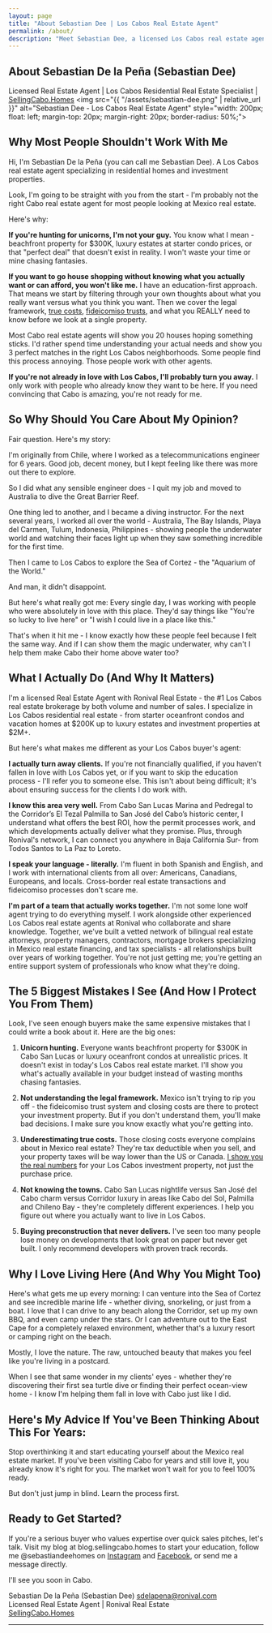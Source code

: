 ```yaml
---
layout: page
title: "About Sebastian Dee | Los Cabos Real Estate Agent"
permalink: /about/
description: "Meet Sebastian Dee, a licensed Los Cabos real estate agent with Ronival. Learn about his unique 'education-first' approach to buying property in Cabo and why his story makes him the right agent for serious buyers."
---
```


## About Sebastian De la Peña (Sebastian Dee) <br>
Licensed Real Estate Agent | Los Cabos Residential Real Estate Specialist | <a href="http://sellingcabo.homes" target="_blank">SellingCabo.Homes</a>
<img src="{{ "/assets/sebastian-dee.png" | relative_url }}" alt="Sebastian Dee - Los Cabos Real Estate Agent" style="width: 200px; float: left; margin-top: 20px; margin-right: 20px; border-radius: 50%;">


## Why Most People Shouldn't Work With Me

Hi, I'm Sebastian De la Peña (you can call me Sebastian Dee). A Los Cabos real estate agent specializing in residential homes and investment properties.

Look, I'm going to be straight with you from the start - I'm probably not the right Cabo real estate agent for most people looking at Mexico real estate.

Here's why:

**If you're hunting for unicorns, I'm not your guy.** You know what I mean - beachfront property for $300K, luxury estates at starter condo prices, or that "perfect deal" that doesn't exist in reality. I won't waste your time or mine chasing fantasies.

**If you want to go house shopping without knowing what you actually want or can afford, you won't like me.** I have an education-first approach. That means we start by filtering through your own thoughts about what you really want versus what you think you want. Then we cover the legal framework, <a href="https://blog.sellingcabo.homes/2025/08/14/Los-Cabos-Closing-Costs-2025-The-Hidden-Costs-That-Could-Derail-Your-Dream-(And-How-to-Budget-Like-a-Pro).html" target="_blank">true costs</a>, <a href="https://blog.sellingcabo.homes/2025/08/20/Fideicomiso-PART-II-The-Fideicomiso-Decoded-Your-Complete-Guide-to-Secure-Mexican-Real-Estate-Ownership.html" target="_blank">fideicomiso trusts</a>, and what you REALLY need to know before we look at a single property.

Most Cabo real estate agents will show you 20 houses hoping something sticks. I'd rather spend time understanding your actual needs and show you 3 perfect matches in the right Los Cabos neighborhoods. Some people find this process annoying. Those people work with other agents.

**If you're not already in love with Los Cabos, I'll probably turn you away.** I only work with people who already know they want to be here. If you need convincing that Cabo is amazing, you're not ready for me.

## So Why Should You Care About My Opinion?

Fair question. Here's my story:

I'm originally from Chile, where I worked as a telecommunications engineer for 6 years. Good job, decent money, but I kept feeling like there was more out there to explore.

So I did what any sensible engineer does - I quit my job and moved to Australia to dive the Great Barrier Reef.

One thing led to another, and I became a diving instructor. For the next several years, I worked all over the world - Australia, The Bay Islands, Playa del Carmen, Tulum, Indonesia, Philippines - showing people the underwater world and watching their faces light up when they saw something incredible for the first time.

Then I came to Los Cabos to explore the Sea of Cortez - the "Aquarium of the World."

And man, it didn't disappoint.

But here's what really got me: Every single day, I was working with people who were absolutely in love with this place. They'd say things like "You're so lucky to live here" or "I wish I could live in a place like this."

That's when it hit me - I know exactly how these people feel because I felt the same way. And if I can show them the magic underwater, why can't I help them make Cabo their home above water too?

## What I Actually Do (And Why It Matters)

I'm a licensed Real Estate Agent with Ronival Real Estate - the #1 Los Cabos real estate brokerage by both volume and number of sales. I specialize in Los Cabos residential real estate - from starter oceanfront condos and vacation homes at $200K up to luxury estates and investment properties at $2M+.

But here's what makes me different as your Los Cabos buyer's agent:

**I actually turn away clients.** If you're not financially qualified, if you haven't fallen in love with Los Cabos yet, or if you want to skip the education process - I'll refer you to someone else. This isn't about being difficult; it's about ensuring success for the clients I do work with.

**I know this area very well.** From Cabo San Lucas Marina and Pedregal to the Corridor’s El Tezal Palmilla to San José del Cabo’s historic center, I understand what offers the best ROI, how the permit processes work, and which developments actually deliver what they promise. Plus, through Ronival's network, I can connect you anywhere in Baja California Sur- from Todos Santos to La Paz to Loreto.

**I speak your language - literally.** I'm fluent in both Spanish and English, and I work with international clients from all over: Americans, Canadians, Europeans, and locals. Cross-border real estate transactions and fideicomiso processes don't scare me.

**I'm part of a team that actually works together.** I'm not some lone wolf agent trying to do everything myself. I work alongside other experienced Los Cabos real estate agents at Ronival who collaborate and share knowledge. Together, we've built a vetted network of bilingual real estate attorneys, property managers, contractors, mortgage brokers specializing in Mexico real estate financing, and tax specialists - all relationships built over years of working together. You're not just getting me; you're getting an entire support system of professionals who know what they're doing.

## The 5 Biggest Mistakes I See (And How I Protect You From Them)

Look, I've seen enough buyers make the same expensive mistakes that I could write a book about it. Here are the big ones:

1. **Unicorn hunting.** Everyone wants beachfront property for $300K in Cabo San Lucas or luxury oceanfront condos at unrealistic prices. It doesn't exist in today's Los Cabos real estate market. I'll show you what's actually available in your budget instead of wasting months chasing fantasies.

2. **Not understanding the legal framework.** Mexico isn't trying to rip you off - the fideicomiso trust system and closing costs are there to protect your investment property. But if you don't understand them, you'll make bad decisions. I make sure you know exactly what you're getting into.

3. **Underestimating true costs.** Those closing costs everyone complains about in Mexico real estate? They're tax deductible when you sell, and your property taxes will be way lower than the US or Canada. <a href="https://calculator.sellingcabo.homes/los-cabos-closing-costs-calculator" target="_blank">I show you the real numbers</a> for your Los Cabos investment property, not just the purchase price.

4. **Not knowing the towns.** Cabo San Lucas nightlife versus San José del Cabo charm versus Corridor luxury in areas like Cabo del Sol, Palmilla and Chileno Bay - they're completely different experiences. I help you figure out where you actually want to live in Los Cabos.

5. **Buying preconstruction that never delivers.** I've seen too many people lose money on developments that look great on paper but never get built. I only recommend developers with proven track records.

## Why I Love Living Here (And Why You Might Too)

Here's what gets me up every morning: I can venture into the Sea of Cortez and see incredible marine life - whether diving, snorkeling, or just from a boat. I love that I can drive to any beach along the Corridor, set up my own BBQ, and even camp under the stars. Or I can adventure out to the East Cape for a completely relaxed environment, whether that's a luxury resort or camping right on the beach.

Mostly, I love the nature. The raw, untouched beauty that makes you feel like you're living in a postcard.

When I see that same wonder in my clients' eyes - whether they're discovering their first sea turtle dive or finding their perfect ocean-view home - I know I'm helping them fall in love with Cabo just like I did.

## Here's My Advice If You've Been Thinking About This For Years:

Stop overthinking it and start educating yourself about the Mexico real estate market. If you've been visiting Cabo for years and still love it, you already know it's right for you. The market won't wait for you to feel 100% ready.

But don't just jump in blind. Learn the process first.

## Ready to Get Started?

If you're a serious buyer who values expertise over quick sales pitches, let's talk. Visit my blog at blog.sellingcabo.homes to start your education, follow me @sebastiandeehomes on <a href="https://www.instagram.com/sebastiandeehomes/" target="_blank">Instagram</a> and <a href="https://www.facebook.com/sebastiandeehomes/" target="_blank">Facebook</a>, or send me a message directly.

I'll see you soon in Cabo.

Sebastian De la Peña (Sebastian Dee)
<a href="mailto:sdelapena@ronival.com">sdelapena@ronival.com</a> <br>
Licensed Real Estate Agent | Ronival Real Estate <br>
<a href="http://sellingcabo.homes" target="_blank">SellingCabo.Homes</a>

---